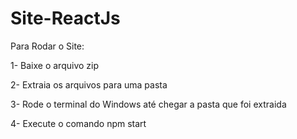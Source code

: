 # Site-ReactJs


Para Rodar o Site:

1- Baixe o arquivo zip

2- Extraia os arquivos para uma pasta

3- Rode o terminal do Windows até chegar a pasta que foi extraida

4- Execute o comando npm start


